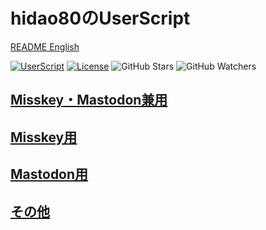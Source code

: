 # hidao80のUserScript

[README English](./README.md)

[![UserScript](https://img.shields.io/badge/Framework-UserScript-blue.svg)](https://en.wikipedia.org/wiki/Userscript)
[![License](https://img.shields.io/github/license/hidao80/UserScript)](/LICENSE)
![GitHub Stars](https://img.shields.io/github/stars/hidao80/UserScript?style=social)
![GitHub Watchers](https://img.shields.io/github/watchers/hidao80/UserScript?style=social)

## [Misskey・Mastodon兼用](./src/README_ja.md)

## [Misskey用](./src/Misskey/README_ja.md)

## [Mastodon用](./src/Mastodon/README_ja.md)

## [その他](./src/Others/README_ja.md)
